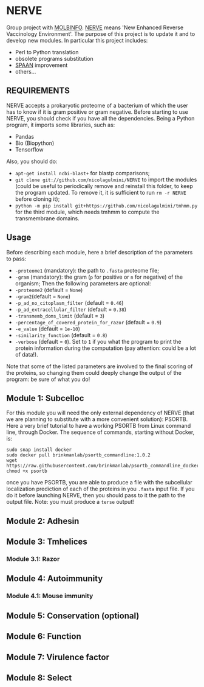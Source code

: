 # NERVE

Group project with [MOLBINFO](http://www.bio.unipd.it/molbinfo/). 
[NERVE](https://www.ncbi.nlm.nih.gov/pmc/articles/PMC1570458/) means 'New Enhanced Reverse Vaccinology Environment'. The purpose of this project is to update it and to develop new modules. In particular this project includes:
- Perl to Python translation
- obsolete programs substitution
- [SPAAN](https://github.com/nicolagulmini/spaan) improvement
- others... 

## REQUIREMENTS
NERVE accepts a prokaryotic proteome of a bacterium of which the user has to know if it is gram positive or gram negative.
Before starting to use NERVE, you should check if you have all the dependencies. Being a Python program, it imports some libraries, such as:
- Pandas 
- Bio (Biopython)
- Tensorflow

Also, you should do:
- `apt-get install ncbi-blast+` for blastp comparisons;
- `git clone git://github.com/nicolagulmini/NERVE` to import the modules (could be useful to periodically remove and reinstall this folder, to keep the program updated. To remove it, it is sufficient to run `rm -r NERVE` before cloning it);
- `python -m pip install git+https://github.com/nicolagulmini/tmhmm.py` for the third module, which needs tmhmm to compute the transmembrane domains. 

## Usage

Before describing each module, here a brief description of the parameters to pass:
- `-proteome1` (mandatory): the path to `.fasta` proteome file;
- `-gram` (mandatory): the gram (`p` for positive or `n` for negative) of the organism;
Then the following parameters are optional:
- `-proteome2` (default = `None`)
- `-gram2`(default = `None`)
- `-p_ad_no_citoplasm_filter` (default = `0.46`)
- `-p_ad_extracellular_filter` (default = `0.38`)
- `-transmemb_doms_limit` (default = `3`)
- `-percentage_of_covered_protein_for_razor` (default = `0.9`)
- `-e_value` (default = `1e-10`)
- `-similarity_function` (default = `0.8`)
- `-verbose` (default = `0`). Set to `1` if you what the program to print the protein information during the computation (pay attention: could be a lot of data!).

Note that some of the listed parameters are involved to the final scoring of the proteins, so changing them could deeply change the output of the program: be sure of what you do!

## Module 1: Subcelloc
For this module you will need the only external dependency of NERVE (that we are planning to substitute with a more convenient solution): PSORTB. 
Here a very brief tutorial to have a working PSORTB from Linux command line, through Docker. The sequence of commands, starting without Docker, is:

```
sudo snap install docker
sudo docker pull brinkmanlab/psortb_commandline:1.0.2
wget https://raw.githubusercontent.com/brinkmanlab/psortb_commandline_docker/master/psortb
chmod +x psortb
```
once you have PSORTB, you are able to produce a file with the subcellular localization prediction of each of the proteins in you `.fasta` input file. If you do it before launching NERVE, then you should pass to it the path to the output file. Note: you must produce a `terse` output!

## Module 2: Adhesin
## Module 3: Tmhelices
### Module 3.1: Razor
## Module 4: Autoimmunity
### Module 4.1: Mouse immunity
## Module 5: Conservation (optional)
## Module 6: Function
## Module 7: Virulence factor
## Module 8: Select
